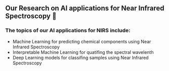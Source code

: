 ## Our Research on AI applications for Near Infrared Spectroscopy 🧪
### The topics of our AI applications for NIRS include:
- Machine Learning for predicting chemical components using Near Infrared Spectroscopy
- Interpretable Machine Learning for quatifing the spectral wavelenth
- Deep Learning models for classifing samples using Near Infrared Spectroscopy
